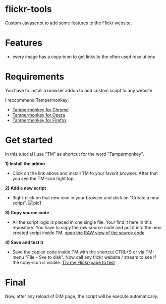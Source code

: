 # flickr-tools
Custom Javascript to add some features to the Flickr website.

# Features
* every image has a copy-icon to get links to the often used resolutions

# Requirements
You have to install a browser addon to add custom script to any website.

I reccommend Tampermonkey:
* [Tampermonkey for Chrome](https://chrome.google.com/webstore/detail/tampermonkey/dhdgffkkebhmkfjojejmpbldmpobfkfo)
* [Tampermonkey for Opera](https://addons.opera.com/de/extensions/details/tampermonkey-beta/)
* [Tampermonkey for Firefox](https://addons.mozilla.org/de/firefox/addon/tampermonkey/)

# Get started
In this tutorial I use "TM" as shortcut for the word "Tampermonkey".

**1) Install the addon**
 - Click on the link above and install TM to your favorit browser. After that you see the TM-Icon right top.

**2) Add a new script**
- Right-click on that new icon in your browser and click on "Create a new script".
![pic1](https://c1.staticflickr.com/8/7844/46390822204_603ee56e06.jpg)

**3) Copy source code**
- All the script logic is placed in one single file. Your find it here in this repository.
You have to copy the raw source code and put it into the new created script inside TM.
[open the RAW view of the source code](https://raw.githubusercontent.com/eifeldriver/flickr-tools/master/flickr-tools.js)

**4) Save and test it**
- Save the copied code inside TM with the shortcut CTRL+S or via TM-menu "File - Sve to disk".
Now call any flickr website / stream to see if the copy-icon is visible.
[Try my Flickr-page to test](https://www.flickr.com/photos/69158532@N06/)

# Final

Now, after any reload of DIM page, the script will be execute automatically.


